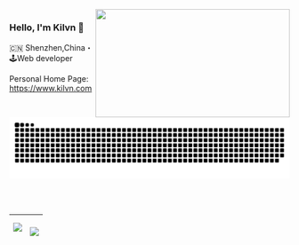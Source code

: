 <img align="right" src="https://media.tenor.com/S5qCffxIFdUAAAAC/the-muppet-kermit-the-frog.gif" width="349" height="195" />

### Hello, I'm Kilvn 👋

🇨🇳 Shenzhen,China・🕹Web developer

Personal Home Page: https://www.kilvn.com


<picture>
  <source media="(prefers-color-scheme: dark)" srcset="https://raw.githubusercontent.com/kilvn/kilvn/output/github-contribution-grid-snake-dark.svg">
  <source media="(prefers-color-scheme: light)" srcset="https://raw.githubusercontent.com/kilvn/kilvn/output/github-contribution-grid-snake.svg">
  <img alt="github contribution grid snake animation" src="https://raw.githubusercontent.com/kilvn/kilvn/output/github-contribution-grid-snake.svg">
</picture>

<br><br>

| <a><img align="center" src="https://github-readme-stats.vercel.app/api?username=kilvn&show_icons=true&icon_color=805AD5&text_color=718096&bg_color=ffffff&hide_title=true&show_owner=true" /></a> | <a><br/><img align="center" src="https://github-readme-stats.vercel.app/api/top-langs/?username=kilvn"></a> |
| ------------------------------------------------------------------------------------------------------------------------------ | ---------------------------------------------------------------------------------------------------------------------------- |
